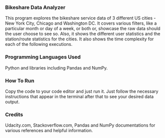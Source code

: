 ### Bikeshare Data Analyzer
This program explores the bikeshare service data of 3 different US cities - New York City, Chicago and Washington DC.
It covers various filters, like a particular month or day of a week, or both or, showcase the raw data should the user
choose to see so. Also, it shows the different user statistics and the station/route statistics for the cities. It also
shows the time complexity for each of the following executions.

### Programming Languages Used
Python and libraries including Pandas and NumPy.

### How To Run
Copy the code to your code editor and just run it. Just follow the necessary instructions that appear in the terminal after that to see your desired data output.

### Credits
Udacity.com, Stackoverflow.com, Pandas and NumPy documentations for various references and helpful information.

